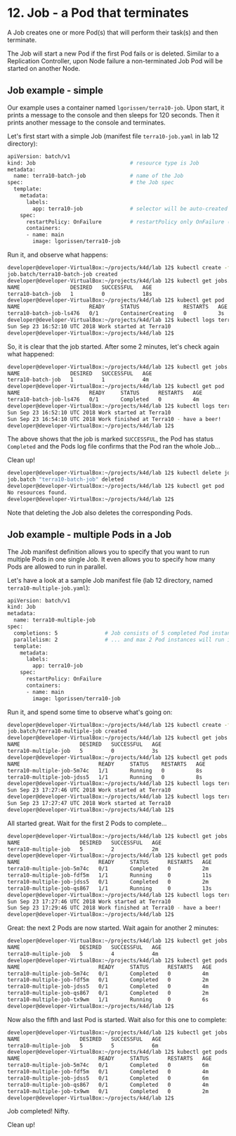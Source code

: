 # 12. Job - a Pod that terminates

A Job creates one or more Pod(s) that will perform their task(s) and then terminate. 

The Job will start a new Pod if the first Pod fails or is deleted. Similar to a Replication Controller, upon Node failure a non-terminated Job Pod will be started on another Node.


## Job example - simple

Our example uses a container named `lgorissen/terra10-job`. Upon start, it prints a message to the console and then sleeps for 120 seconds. Then it prints another message to the console and terminates.

Let's first start with a simple Job (manifest file `terra10-job.yaml` in lab 12 directory):

```bash
apiVersion: batch/v1
kind: Job                              # resource type is Job
metadata:
  name: terra10-batch-job              # name of the Job
spec:                                  # the Job spec
  template:
    metadata:
      labels:
        app: terra10-job               # selector will be auto-created with this label
    spec:
      restartPolicy: OnFailure         # restartPolicy only OnFailure (default: Always)
      containers:
      - name: main
        image: lgorissen/terra10-job
```

Run it, and observe what happens:

```bash
developer@developer-VirtualBox:~/projects/k4d/lab 12$ kubectl create -f terra10-job.yaml 
job.batch/terra10-batch-job created
developer@developer-VirtualBox:~/projects/k4d/lab 12$ kubectl get jobs.batch terra10-batch-job 
NAME                DESIRED   SUCCESSFUL   AGE
terra10-batch-job   1         0            18s
developer@developer-VirtualBox:~/projects/k4d/lab 12$ kubectl get pod
NAME                      READY     STATUS              RESTARTS   AGE
terra10-batch-job-ls476   0/1       ContainerCreating   0          3s
developer@developer-VirtualBox:~/projects/k4d/lab 12$ kubectl logs terra10-batch-job-ls476 
Sun Sep 23 16:52:10 UTC 2018 Work started at Terra10
developer@developer-VirtualBox:~/projects/k4d/lab 12$
```
So, it is clear that the job started. After some 2 minutes, let's check again what happened:

```bash
developer@developer-VirtualBox:~/projects/k4d/lab 12$ kubectl get jobs.batch 
NAME                DESIRED   SUCCESSFUL   AGE
terra10-batch-job   1         1            4m
developer@developer-VirtualBox:~/projects/k4d/lab 12$ kubectl get pod
NAME                      READY     STATUS      RESTARTS   AGE
terra10-batch-job-ls476   0/1       Completed   0          4m
developer@developer-VirtualBox:~/projects/k4d/lab 12$ kubectl logs terra10-batch-job-ls476 
Sun Sep 23 16:52:10 UTC 2018 Work started at Terra10
Sun Sep 23 16:54:10 UTC 2018 Work finished at Terra10 - have a beer!
developer@developer-VirtualBox:~/projects/k4d/lab 12$ 
```
The above shows that the job is marked `SUCCESSFUL`, the Pod has status `Completed` and the Pods log file confirms that the Pod ran the whole Job...

Clean up!

```bash
developer@developer-VirtualBox:~/projects/k4d/lab 12$ kubectl delete job terra10-batch-job 
job.batch "terra10-batch-job" deleted
developer@developer-VirtualBox:~/projects/k4d/lab 12$ kubectl get pod
No resources found.
developer@developer-VirtualBox:~/projects/k4d/lab 12$ 
```
Note that deleting the Job also deletes the corresponding Pods.


## Job example - multiple Pods in a Job

The Job manifest definition allows you to specify that you want to run multiple Pods in one single Job. It even allows you to specify how many Pods are allowed to run in parallel.

Let's have a look at a sample Job manifest file (lab 12 directory, named `terra10-multiple-job.yaml`):

```bash
apiVersion: batch/v1
kind: Job
metadata:
  name: terra10-multiple-job
spec:
  completions: 5               # Job consists of 5 completed Pod instances
  parallelism: 2               # ... and max 2 Pod instances will run in parallel
  template:
    metadata:
      labels:
        app: terra10-job
    spec:
      restartPolicy: OnFailure
      containers:
      - name: main
        image: lgorissen/terra10-job

```

Run it, and spend some time to observe what's going on:

```bash
developer@developer-VirtualBox:~/projects/k4d/lab 12$ kubectl create -f terra10-multiple-job.yaml 
job.batch/terra10-multiple-job created
developer@developer-VirtualBox:~/projects/k4d/lab 12$ kubectl get jobs
NAME                   DESIRED   SUCCESSFUL   AGE
terra10-multiple-job   5         0            3s
developer@developer-VirtualBox:~/projects/k4d/lab 12$ kubectl get pods
NAME                         READY     STATUS    RESTARTS   AGE
terra10-multiple-job-5m74c   1/1       Running   0          8s
terra10-multiple-job-jdss5   1/1       Running   0          8s
developer@developer-VirtualBox:~/projects/k4d/lab 12$ kubectl logs terra10-multiple-job-5m74c 
Sun Sep 23 17:27:46 UTC 2018 Work started at Terra10
developer@developer-VirtualBox:~/projects/k4d/lab 12$ kubectl logs terra10-multiple-job-jdss5 
Sun Sep 23 17:27:47 UTC 2018 Work started at Terra10
developer@developer-VirtualBox:~/projects/k4d/lab 12$
```

All started great. Wait for the first 2 Pods to complete...

```bash
developer@developer-VirtualBox:~/projects/k4d/lab 12$ kubectl get jobs terra10-multiple-job 
NAME                   DESIRED   SUCCESSFUL   AGE
terra10-multiple-job   5         2            2m
developer@developer-VirtualBox:~/projects/k4d/lab 12$ kubectl get pods
NAME                         READY     STATUS      RESTARTS   AGE
terra10-multiple-job-5m74c   0/1       Completed   0          2m
terra10-multiple-job-fdf5m   1/1       Running     0          11s
terra10-multiple-job-jdss5   0/1       Completed   0          2m
terra10-multiple-job-qs867   1/1       Running     0          13s
developer@developer-VirtualBox:~/projects/k4d/lab 12$ kubectl logs terra10-multiple-job-5m74c 
Sun Sep 23 17:27:46 UTC 2018 Work started at Terra10
Sun Sep 23 17:29:46 UTC 2018 Work finished at Terra10 - have a beer!
developer@developer-VirtualBox:~/projects/k4d/lab 12$ 
```
Great: the next 2 Pods are now started. Wait again for another 2 minutes:

```bash
developer@developer-VirtualBox:~/projects/k4d/lab 12$ kubectl get jobs terra10-multiple-job 
NAME                   DESIRED   SUCCESSFUL   AGE
terra10-multiple-job   5         4            4m
developer@developer-VirtualBox:~/projects/k4d/lab 12$ kubectl get pods
NAME                         READY     STATUS      RESTARTS   AGE
terra10-multiple-job-5m74c   0/1       Completed   0          4m
terra10-multiple-job-fdf5m   0/1       Completed   0          2m
terra10-multiple-job-jdss5   0/1       Completed   0          4m
terra10-multiple-job-qs867   0/1       Completed   0          2m
terra10-multiple-job-tx9wm   1/1       Running     0          6s
developer@developer-VirtualBox:~/projects/k4d/lab 12$
```
Now also the fifth and last Pod is started. Wait also for this one to complete:

```bash
developer@developer-VirtualBox:~/projects/k4d/lab 12$ kubectl get jobs terra10-multiple-job 
NAME                   DESIRED   SUCCESSFUL   AGE
terra10-multiple-job   5         5            6m
developer@developer-VirtualBox:~/projects/k4d/lab 12$ kubectl get pods
NAME                         READY     STATUS      RESTARTS   AGE
terra10-multiple-job-5m74c   0/1       Completed   0          6m
terra10-multiple-job-fdf5m   0/1       Completed   0          4m
terra10-multiple-job-jdss5   0/1       Completed   0          6m
terra10-multiple-job-qs867   0/1       Completed   0          4m
terra10-multiple-job-tx9wm   0/1       Completed   0          2m
developer@developer-VirtualBox:~/projects/k4d/lab 12$
```

Job completed! Nifty.
 
Clean up!
